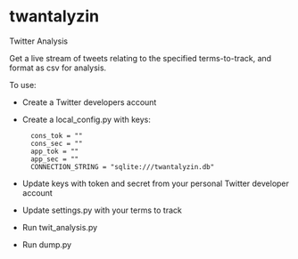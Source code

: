 # twantalyzin
Twitter Analysis

Get a live stream of tweets relating to the specified terms-to-track, and format as csv for analysis. 

To use:  
* Create a Twitter developers account  
* Create a local_config.py with keys:
     
        cons_tok = ""  
        cons_sec = ""  
        app_tok = ""  
        app_sec = ""  
        CONNECTION_STRING = "sqlite:///twantalyzin.db"  
        
* Update keys with token and secret from your personal Twitter developer account  
* Update settings.py with your terms to track  

* Run twit_analysis.py  

* Run dump.py  
